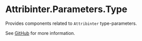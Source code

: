 # Attribinter.Parameters.Type

Provides components related to `Attribinter` type-parameters.

See [GitHub](https://github.com/Attribinter/Attribinter.Parameters.Type) for more information.